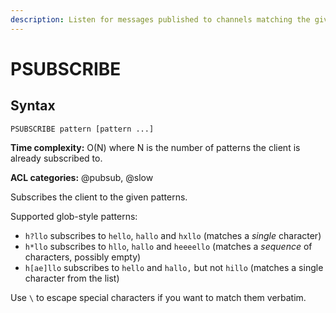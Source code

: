 ```yaml
---
description: Listen for messages published to channels matching the given patterns
---
```


# PSUBSCRIBE

## Syntax

    PSUBSCRIBE pattern [pattern ...]

**Time complexity:** O(N) where N is the number of patterns the client is already subscribed to.

**ACL categories:** @pubsub, @slow

Subscribes the client to the given patterns.

Supported glob-style patterns:

* `h?llo` subscribes to `hello`, `hallo` and `hxllo` (matches a *single* character)
* `h*llo` subscribes to `hllo`, `hallo` and `heeeello` (matches a *sequence* of characters, possibly empty)
* `h[ae]llo` subscribes to `hello` and `hallo,` but not `hillo` (matches a single character from the list)

Use `\` to escape special characters if you want to match them verbatim.

